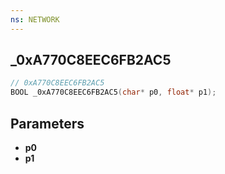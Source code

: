 ```yaml
---
ns: NETWORK
---
```

## _0xA770C8EEC6FB2AC5

```c
// 0xA770C8EEC6FB2AC5
BOOL _0xA770C8EEC6FB2AC5(char* p0, float* p1);
```



## Parameters
* **p0**
* **p1**

